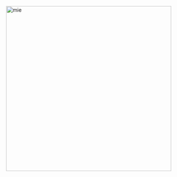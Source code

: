 <img width="449" alt="mie" src="https://github.com/hhunng/IOT-Project-Report/assets/129060192/fba40454-907d-403e-add4-5f4a63bdc372">
